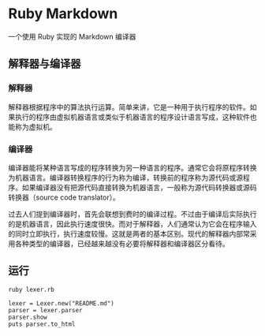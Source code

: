 # Ruby Markdown

一个使用 Ruby 实现的 Markdown 编译器

## 解释器与编译器

### 解释器

解释器根据程序中的算法执行运算。简单来讲，它是一种用于执行程序的软件。如果执行的程序由虚拟机器语言或类似于机器语言的程序设计语言写成，这种软件也能称为虚拟机。

### 编译器

编译器能将某种语言写成的程序转换为另一种语言的程序。通常它会将原程序转换为机器语言。编译器转换程序的行为称为编译，转换前的程序称为源代码或源程序。如果编译器没有把源代码直接转换为机器语言，一般称为源代码转换器或源码转换器（source code translator）。

过去人们提到编译器时，首先会联想到费时的编译过程。不过由于编译后实际执行的是机器语言，因此执行速度很快。而对于解释器，人们通常认为它会在程序输入的同时立即执行，执行速度较慢。这就是两者的基本区别。现代的解释器内部常采用各种类型的编译器，已经越来越没有必要将解释器和编译器区分看待。

## 运行

```
ruby lexer.rb
```

```
lexer = Lexer.new("README.md")
parser = lexer.parser
parser.show
puts parser.to_html
```